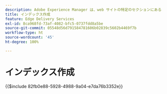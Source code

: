 ```yaml
---
description: Adobe Experience Manager は、web サイトの特定のセクションにある、公開されたすべてのページのインデックスを保持する方法を提供します。これは通常、リストやフィードを構築し、ページやコンテンツフラグメントの検索やフィルタリングのユースケースを有効にするために使用されます。
title: インデックス作成
feature: Edge Delivery Services
exl-id: 8ca968fd-73af-4082-bfc5-0737fdd8a5be
source-git-commit: 05548d56d791584781606b02839c5602b4469f7b
workflow-type: ht
source-wordcount: '45'
ht-degree: 100%

---
```


# インデックス作成

{{$include 82fb0e88-5928-4988-9a04-e7da76b3352e}}
